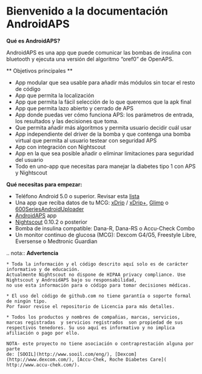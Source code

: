 
Bienvenido a la documentación AndroidAPS
==============================================

**Qué es AndroidAPS?**

AndroidAPS es una app que puede comunicar las bombas de insulina con bluetooth y ejecuta una versión del algoritmo “oref0” de OpenAPS.

** Objetivos principales **

* App modular que sea usable para añadir más módulos sin tocar el resto de código 
* App que permita la localización
* App que permita la fácil selección de lo que queremos que la apk final
* App que permita lazo abierto y cerrado de APS
* App donde puedas ver cómo funciona APS: los parámetros de entrada, los resultados y las decisiones que toma. 
* Que permita añadir más algoritmos y permita usuario decidir cuál usar
* App independiente del driver de la bomba y que contenga una bomba virtual que permita al usuario testear con seguridad APS
* App con integración con Nightscout
* App en la que sea posible añadir o eliminar limitaciones para seguridad del usuario
* Todo en uno-app que necesitas para manejar la diabetes tipo 1 con APS y Nightscout


**Qué necesitas para empezar:**

* Teléfono Android 5.0 o superior. Revisar esta [lista](https://docs.google.com/spreadsheets/d/1gZAsN6f0gv6tkgy9EBsYl0BQNhna0RDqA9QGycAqCQc/edit?usp=sharing)
* Una app que reciba datos de tu MCG: [xDrip](http://stephenblackwasalreadytaken.github.io/xDrip/) / [xDrip+](https://github.com/jamorham/xDrip-plus), [Glimp](http://www.nightscout.info/wiki/welcome/nightscout-for-libre) o [600SeriesAndroidUploader](https://github.com/pazaan/600SeriesAndroidUploader)
* [AndroidAPS](https://github.com/MilosKozak/AndroidAPS) app
* [Nightscout](https://github.com/nightscout/cgm-remote-monitor) 0.10.2 o posterior
* Bomba de insulina compatible: Dana-R, Dana-RS o Accu-Check Combo
* Un monitor continuo de glucosa (MCG): Dexcom G4/G5, Freestyle Libre, Eversense o Medtronic Guardian


.. nota:: 
	**Advertencia**

	* Toda la información y el código descrito aquí solo es de carácter informativo y de educación. 
	Actualmente Nightscout no dispone de HIPAA privacy compliance. Use Nightscout y AndroidAPS bajo su responsabilidad, 
	no use esta información para o código para tomar decisiones médicas.

	* El uso del código de github.com no tiene garantía o soporte formal de ningún tipo. 
	Por favor revise el repositorio de Licencia para más detalles.

	* Todos los productos y nombres de compañias, marcas, servicios, marcas registradas  y servicios registrados  son propiedad de sus respectivos tenedores. Su uso aquí es informativo y no implica afiliación o pago por ello. 

	NOTA- este proyecto no tiene asociación o contraprestación alguna por parte
	de: [SOOIL](http://www.sooil.com/eng/), [Dexcom](http://www.dexcom.com/), [Accu-Chek, Roche Diabetes Care]( http://www.accu-chek.com/).
